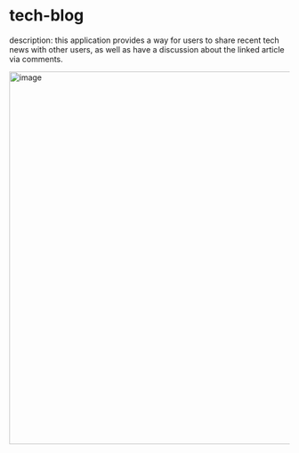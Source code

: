 # tech-blog

description: this application provides a way for users to share recent tech news with other users, as well as have a discussion about the linked article via comments. 

<img width="670" alt="image" src="https://user-images.githubusercontent.com/98291032/172075799-ad501b43-fb8e-46fa-ace4-556570dd2cdf.png">
